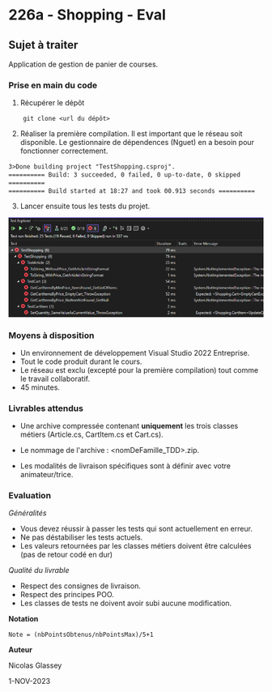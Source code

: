 ﻿# 226a - Shopping - Eval

## Sujet à traiter
Application de gestion de panier de courses.

### Prise en main du code

1)  Récupérer le dépôt

```
    git clone <url du dépôt>
```
   
2) Réaliser la première compilation. Il est important que le réseau soit disponible. Le gestionnaire de dépendences (Nguet) en a besoin pour fonctionner correctement.

```
3>Done building project "TestShopping.csproj".
========== Build: 3 succeeded, 0 failed, 0 up-to-date, 0 skipped ==========
========== Build started at 18:27 and took 00.913 seconds ==========
```

3) Lancer ensuite tous les tests du projet.

![StartSituation](./Docs/StartSituation.PNG)

### Moyens à disposition

* Un environnement de développement Visual Studio 2022 Entreprise.
* Tout le code produit durant le cours.
* Le réseau est exclu (excepté pour la première compilation) tout comme le travail collaboratif.
* 45 minutes.

### Livrables attendus
* Une archive compressée contenant **uniquement** les trois classes métiers (Article.cs, CartItem.cs et Cart.cs).

* Le nommage de l'archive : <nomDeFamille_TDD>.zip.

* Les modalités de livraison spécifiques sont à définir avec votre animateur/trice.

### Evaluation

*Généralités*
* Vous devez réussir à passer les tests qui sont actuellement en erreur.
* Ne pas déstabiliser les tests actuels.
* Les valeurs retournées par les classes métiers doivent être calculées (pas de retour codé en dur)

*Qualité du livrable*
* Respect des consignes de livraison.
* Respect des principes POO.
* Les classes de tests ne doivent avoir subi aucune modification.

**Notation**

    Note = (nbPointsObtenus/nbPointsMax)/5+1

**Auteur**

Nicolas Glassey

1-NOV-2023
